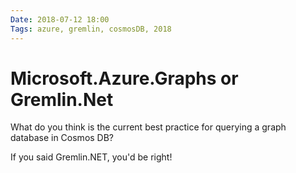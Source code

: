 ```yaml
---
Date: 2018-07-12 18:00
Tags: azure, gremlin, cosmosDB, 2018
---
```


# Microsoft.Azure.Graphs or Gremlin.Net

What do you think is the current best practice for querying a graph database in Cosmos DB?

If you said Gremlin.NET, you'd be right!